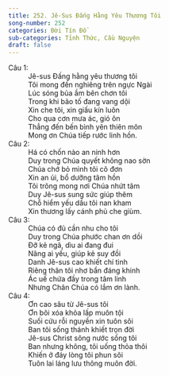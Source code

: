 ```yaml
---
title: 252. Jê-Sus Đấng Hằng Yêu Thương Tôi
song-number: 252
categories: Đời Tín Đồ
sub-categories: Tỉnh Thức, Cầu Nguyện
draft: false
---
```

<dl><dt>Câu 1:</dt><dd data-verse="1">Jê-sus Đấng hằng yêu thương tôi <br/>Tôi mong đến nghiêng trên ngực Ngài <br/>Lúc sóng bủa ầm bên chơn tôi <br/>Trong khi bão tố đang vang dội <br/>Xin che tôi, xin giấu kín luôn <br/>Cho qua cơn mưa ác, gió ôn <br/>Thẳng đến bến bình yên thiên môn <br/>Mong ơn Chúa tiếp rước linh hồn. </dd><dt>Câu 2:</dt><dd data-verse="2">Há có chốn nào an ninh hơn <br/>Duy trong Chúa quyết không nao sờn <br/>Chúa chớ bỏ mình tôi cô đơn <br/>Xin an ủi, bổ dưỡng tâm hồn <br/>Tôi trông mong nơi Chúa nhứt tâm <br/>Duy Jê-sus sung sức giúp thêm <br/>Chỗ hiểm yếu dầu tôi nan kham <br/>Xin thương lấy cánh phủ che giùm. </dd><dt>Câu 3:</dt><dd data-verse="3">Chúa có đủ cần nhu cho tôi <br/>Duy trong Chúa phước chan ơn dồi <br/>Đỡ kẻ ngã, dìu ai đang đui <br/>Nâng ai yếu, giúp kẻ suy đồi <br/>Danh Jê-sus cao khiết chí tinh <br/>Riêng thân tôi nhơ bẩn đáng khinh <br/>Ác uế chứa đầy trong tâm linh <br/>Nhưng Chân Chúa có lắm ơn lành. </dd><dt>Câu 4:</dt><dd data-verse="3">Ơn cao sâu từ Jê-sus tôi <br/>Ơn bôi xóa khỏa lấp muôn tội <br/>Suối cứu rỗi nguyền xin tuôn sôi <br/>Ban tôi sống thánh khiết trọn đời <br/>Jê-sus Christ sông nước sống tôi <br/>Ban nhưng không, tôi uống thỏa thôi <br/>Khiến ở đáy lòng tôi phun sôi <br/>Tuôn lai láng lưu thông muôn đời. </dd></dl>